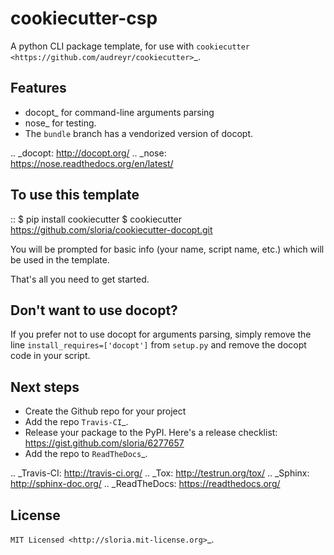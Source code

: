 cookiecutter-csp
================

A python CLI package template, for use with `cookiecutter <https://github.com/audreyr/cookiecutter>`_.

Features
--------

- docopt_ for command-line arguments parsing
- nose_ for testing.
- The ``bundle`` branch has a vendorized version of docopt.


.. _docopt: http://docopt.org/
.. _nose: https://nose.readthedocs.org/en/latest/

To use this template
--------------------
::
    $ pip install cookiecutter
    $ cookiecutter https://github.com/sloria/cookiecutter-docopt.git

You will be prompted for basic info (your name, script name, etc.) which will be used in the template.

That's all you need to get started.

Don't want to use docopt?
-------------------------

If you prefer not to use docopt for arguments parsing, simply remove the line ``install_requires=['docopt']`` from ``setup.py`` and remove the docopt code in your script.

Next steps
----------
* Create the Github repo for your project
* Add the repo `Travis-CI`_.
* Release your package to the PyPI. Here's a release checklist: https://gist.github.com/sloria/6277657
* Add the repo to `ReadTheDocs`_.


.. _Travis-CI: http://travis-ci.org/
.. _Tox: http://testrun.org/tox/
.. _Sphinx: http://sphinx-doc.org/
.. _ReadTheDocs: https://readthedocs.org/


License
-------

`MIT Licensed <http://sloria.mit-license.org>`_.
